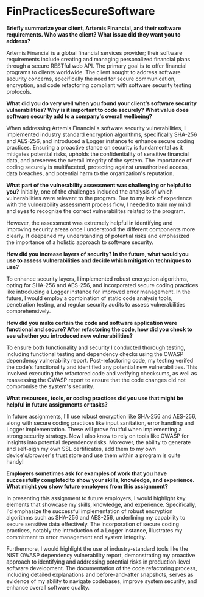 # FinPracticesSecureSoftware

**Briefly summarize your client, Artemis Financial, and their software requirements. Who was the client? What issue did they want you to address?**

Artemis Financial is a global financial services provider; their software requirements include creating and managing personalized financial plans through a secure RESTful web API. The primary goal is to offer financial programs to clients worldwide. The client sought to address software security concerns, specifically the need for secure communication, encryption, and code refactoring compliant with software security testing protocols.


**What did you do very well when you found your client’s software security vulnerabilities? Why is it important to code securely? What value does software security add to a company’s overall wellbeing?**

When addressing Artemis Financial's software security vulnerabilities, I implemented industry standard encryption algorithms, specifically SHA-256 and AES-256, and introduced a Logger instance to enhance secure coding practices. Ensuring a proactive stance on security is fundamental as it mitigates potential risks, upholds the confidentiality of sensitive financial data, and preserves the overall integrity of the system. The importance of coding securely is multifaceted, protecting against unauthorized access, data breaches, and potential harm to the organization's reputation.

**What part of the vulnerability assessment was challenging or helpful to you?**
Initially, one of the challenges included the analysis of which vulnerabilities were relevent to the program. Due to my lack of experience with the vulnerability assessment process flow, I needed to train my mind and eyes to recognize the correct vulnerabilites related to the program.

However, the assessment was extremely helpful in identifying and improving security areas once I understood the different components more clearly. It deepened my understanding of potential risks and emphasized the importance of a holistic approach to software security.

**How did you increase layers of security? In the future, what would you use to assess vulnerabilities and decide which mitigation techniques to use?**

To enhance security layers, I implemented robust encryption algorithms, opting for SHA-256 and AES-256, and incorporated secure coding practices like introducing a Logger instance for improved error management. In the future, I would employ a combination of static code analysis tools, penetration testing, and regular security audits to assess vulnerabilities comprehensively. 

**How did you make certain the code and software application were functional and secure? After refactoring the code, how did you check to see whether you introduced new vulnerabilities?**

To ensure both functionality and security I conducted thorough testing, including functional testing and dependency checks using the OWASP dependency vulnerability report. Post-refactoring code, my testing verifed the code's functionality and identified any potential new vulnerabilities. This involved executing the refactored code and verifying checksums, as well as reassessing the OWASP report to ensure that the code changes did not compromise the system's security.

**What resources, tools, or coding practices did you use that might be helpful in future assignments or tasks?**

In future assignments, I'll use robust encryption like SHA-256 and AES-256, along with secure coding practices like input sanitation, error handling and Logger implementation. These will prove fruitful when implementing a strong security strategy. Now I also know to rely on tools like OWASP for insights into potential dependency risks. Moreover, the ability to generate and self-sign my own SSL certificates, add them to my own device's/browser's trust store and use them within a program is quite handy!

**Employers sometimes ask for examples of work that you have successfully completed to show your skills, knowledge, and experience. What might you show future employers from this assignment?**


In presenting this assignment to future employers, I would highlight key elements that showcase my skills, knowledge, and experience. Specifically, I'd emphasize the successful implementation of robust encryption algorithms such as SHA-256 and AES-256, underlining my capability to secure sensitive data effectively. The incorporation of secure coding practices, notably the introduction of a Logger instance, illustrates my commitment to error management and system integrity.

Furthermore, I would highlight the use of industry-standard tools like the NIST OWASP dependency vulnerability report, demonstrating my proactive approach to identifying and addressing potential risks in production-level software development. The documentation of the code refactoring process, including detailed explanations and before-and-after snapshots, serves as evidence of my ability to navigate codebases, improve system security, and enhance overall software quality.
